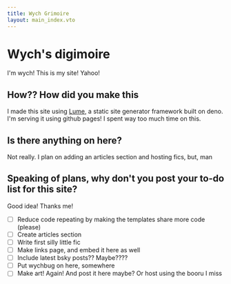 ```yaml
---
title: Wych Grimoire
layout: main_index.vto
---
```


# Wych's digimoire
I'm wych! This is my site! Yahoo!

## How?? How did you make this
I made this site using [Lume](https://lume.land/), a static site generator framework built on deno. I'm serving it using github pages! I spent way too much time on this.

## Is there anything on here?

Not really. I plan on adding an articles section and hosting fics, but, man

## Speaking of plans, why don't you post your to-do list for this site?
Good idea! Thanks me!

- ☐ Reduce code repeating by making the templates share more code (please) 
- ☐ Create articles section
- ☐ Write first silly little fic
- ☐ Make links page, and embed it here as well
- ☐ Include latest bsky posts?? Maybe????
- ☐ Put wychbug on here, somewhere
- ☐ Make art! Again! And post it here maybe? Or host using the booru I miss

